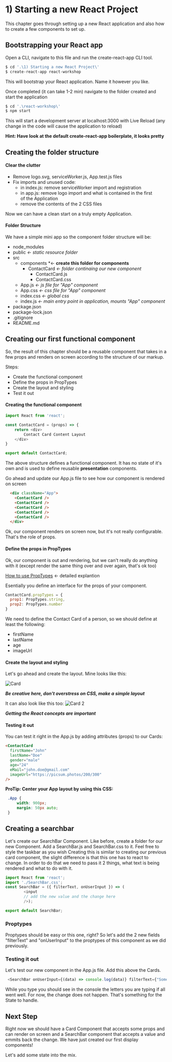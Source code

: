 # 1) Starting a new React Project
This chapter goes through setting up a new React application and also how to create a few components to set up.

## Bootstrapping your React app
Open a CLI, navigate to this file and run the create-react-app CLI tool.
```bash
$ cd '.\1) Starting a new React Project\'
$ create-react-app react-workshop
```
This will bootstrap your React application. Name it however you like.

Once completed (it can take 1-2 min) navigate to the folder created and start the application
```bash
$ cd '.\react-workshop\'
$ npm start
```

This will start a development server at localhost:3000 with Live Reload (any change in the code will cause the application to reload)

**Hint: Have look at the default create-react-app boilerplate, it looks pretty**

## Creating the folder structure

#### Clear the clutter
* Remove logo.svg, serviceWorker.js, App.test.js files
* Fix imports and unused code:
  * in index.js: remove serviceWorker import and registration
  * in app.js: remove logo import and what is contained in the first <div> of the Application
  * remove the contents of the 2 CSS files

Now we can have a clean start on a truly empty Application.

#### Folder Structure
We have a simple mini app so the component folder structure will be:
* node_modules
* public *<- static resource folder*
* src
  * components *<- __create this folder for components__ 
    * ContactCard *<- folder continaing our new component*
      * ContactCard.js
      * ContactCard.css
  * App.js *<- js file for "App" component*
  * App.css *<- css file for "App" component*
  * index.css *<- global css*
  * index.js *<- main entry point in application, mounts "App" component*
* package.json
* package-lock.json
* .gitignore
* README.md

## Creating our first functional component

So, the result of this chapter should be a reusable component that takes in a few props and renders on screen according to the structure of our markup.

Steps: 
* Create the functional component
* Define the props in PropTypes
* Create the layout and styling 
* Test it out

#### Creating the functional component
```javascript
import React from 'react';

const ContactCard = (props) => {
    return <div>
        Contact Card Content Layout
    </div>
}

export default ContactCard;
```

The above structure defines a functional component. It has no state of it's own and is used to define reusable **presentation** components.

Go ahead and update our App.js file to see how our component is rendered on screen
```HTML
  <div className="App">
    <ContactCard />
    <ContactCard />
    <ContactCard />
    <ContactCard />
    <ContactCard />
  </div>
```

Ok, our component renders on screen now, but it's not really configurable. That's the role of props.

#### Define the props in PropTypes
Ok, our component is out and rendering, but we can't really do anything with it (except render the same thing over and over again, that's ok too)

[How to use PropTypes](https://reactjs.org/docs/typechecking-with-proptypes.html) <- detailed explantion

Esentially you define an interface for the props of your component.

```javascript
ContactCard.propTypes = {
  prop1: PropTypes.string,
  prop2: PropTypes.number
}
```

We need to define the Contact Card of a person, so we should define at least the following: 
* firstName
* lastName
* age
* imageUrl

#### Create the layout and styling 
Let's go ahead and create the layout. Mine looks like this: 

![Card](../Readme_Images/1_CardFinal.png "Card")

***Be creative here, don't overstress on CSS, make a simple layout***

It can also look like this too:
![Card 2](../Readme_Images/1_CardSimpleOption.png "Card 2")

***Getting the React concepts are important***

#### Testing it out
You can test it right in the App.js by adding attributes (props) to our Cards:

```html
<ContactCard
  firstName="John"
  lastName="Doe"
  gender="male"
  age="24"
  eMail="john.doe@gmail.com"
  imageUrl="https://picsum.photos/200/300"
/>
```

**ProTip: Center your App layout by using this CSS:**
```CSS
 .App {
     width: 900px;
     margin: 50px auto;
 }
```

## Creating a searchbar

Let's create our SearchBar Component. Like before, create a folder for our new Component. Add a SearchBar.js and SearchBar.css to it. Feel free to style the taskbar as you wish
Creating this is similar to creating our previous card component, the slight difference is that this one has to react to change. In order to do that we need to pass it 2 things, what text is being rendered and what to do with it.


```javascript
import React from 'react';
import './SearchBar.css';
const SearchBar = ({ filterText, onUserInput }) => (
        <input
        // add the new value and the change here
        />);

export default SearchBar;
```

### Proptypes

Proptypes should be easy or this one, right? So let's add the 2 new fields "filterText" and "onUserInput" to the proptypes of this component as we did previously.

### Testing it out
Let's test our new component in the App.js file. Add this above the Cards.

```javascript
 <SearchBar onUserInput={(data) => console.log(data)} filterText={"Sometext"}/>
```

While you type you should see in the console the letters you are typing if all went well. For now, the change does not happen. That's something for the State to handle.

## Next Step

Right now we should have a Card Component that accepts some props and can render on screen and a SearchBar component that accepts a value and emmits back the change. We have just created our first display components!

Let's add some state into the mix.
